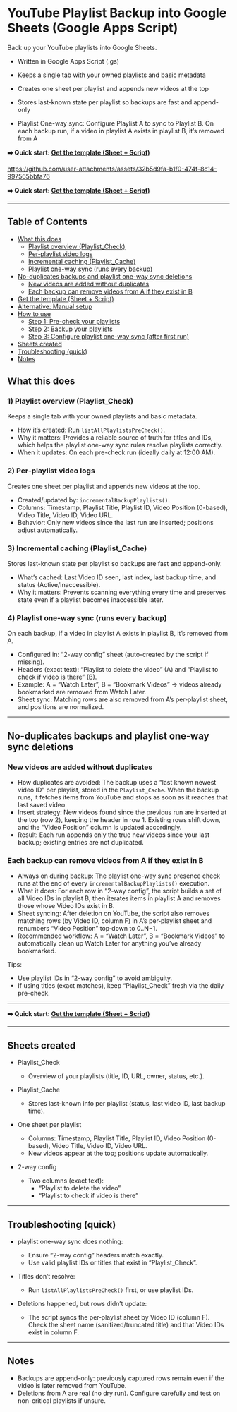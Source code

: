 # YouTube Playlist Backup into Google Sheets (Google Apps Script)

Back up your YouTube playlists into Google Sheets.

- Written in Google Apps Script (.gs)

- Keeps a single tab with your owned playlists and basic metadata

- Creates one sheet per playlist and appends new videos at the top

- Stores last-known state per playlist so backups are fast and append-only

- Playlist One-way sync: Configure Playlist A to sync to Playlist B. On each backup run, if a video in playlist A exists in playlist B, it’s removed from A

**➡️ Quick start: [Get the template (Sheet + Script)](#get-the-template-sheet--script)**

https://github.com/user-attachments/assets/32b5d9fa-b1f0-474f-8c14-997565bbfa76

**➡️ Quick start: [Get the template (Sheet + Script)](#get-the-template-sheet--script)**

---

## Table of Contents

- [What this does](#what-this-does)
  - [Playlist overview (Playlist_Check)](#1-playlist-overview-playlist_check)
  - [Per‑playlist video logs](#2-perplaylist-video-logs)
  - [Incremental caching (Playlist_Cache)](#3-incremental-caching-playlist_cache)
  - [Playlist one-way sync (runs every backup)](#4-playlist-one-way-sync-runs-every-backup)
- [No-duplicates backups and playlist one-way sync deletions](#no-duplicates-backups-and-playlist-one-way-sync-deletions)
  - [New videos are added without duplicates](#new-videos-are-added-without-duplicates)
  - [Each backup can remove videos from A if they exist in B](#each-backup-can-remove-videos-from-a-if-they-exist-in-b)
- [Get the template (Sheet + Script)](#get-the-template-sheet--script)
- [Alternative: Manual setup](#alternative-manual-setup)
- [How to use](#how-to-use)
  - [Step 1: Pre-check your playlists](#step-1-pre-check-your-playlists)
  - [Step 2: Backup your playlists](#step-2-backup-your-playlists)
  - [Step 3: Configure playlist one-way sync (after first run)](#step-3-configure-playlist-one-way-sync-after-first-run)
- [Sheets created](#sheets-created)
- [Troubleshooting (quick)](#troubleshooting-quick)
- [Notes](#notes)

## What this does

### 1) Playlist overview (Playlist_Check)

Keeps a single tab with your owned playlists and basic metadata.

- How it’s created: Run `listAllPlaylistsPreCheck()`.
- Why it matters: Provides a reliable source of truth for titles and IDs, which helps the playlist one-way sync rules resolve playlists correctly.
- When it updates: On each pre-check run (ideally daily at 12:00 AM).

### 2) Per‑playlist video logs

Creates one sheet per playlist and appends new videos at the top.

- Created/updated by: `incrementalBackupPlaylists()`.
- Columns: Timestamp, Playlist Title, Playlist ID, Video Position (0-based), Video Title, Video ID, Video URL.
- Behavior: Only new videos since the last run are inserted; positions adjust automatically.

### 3) Incremental caching (Playlist_Cache)

Stores last-known state per playlist so backups are fast and append-only.

- What’s cached: Last Video ID seen, last index, last backup time, and status (Active/Inaccessible).
- Why it matters: Prevents scanning everything every time and preserves state even if a playlist becomes inaccessible later.

### 4) Playlist one-way sync (runs every backup)

On each backup, if a video in playlist A exists in playlist B, it’s removed from A.

- Configured in: “2-way config” sheet (auto-created by the script if missing).
- Headers (exact text): “Playlist to delete the video” (A) and “Playlist to check if video is there” (B).
- Example: A = “Watch Later”, B = “Bookmark Videos” → videos already bookmarked are removed from Watch Later.
- Sheet sync: Matching rows are also removed from A’s per‑playlist sheet, and positions are normalized.

---

## No-duplicates backups and playlist one-way sync deletions

### New videos are added without duplicates

- How duplicates are avoided: The backup uses a “last known newest video ID” per playlist, stored in the `Playlist_Cache`. When the backup runs, it fetches items from YouTube and stops as soon as it reaches that last saved video.
- Insert strategy: New videos found since the previous run are inserted at the top (row 2), keeping the header in row 1. Existing rows shift down, and the “Video Position” column is updated accordingly.
- Result: Each run appends only the true new videos since your last backup; existing entries are not duplicated.

### Each backup can remove videos from A if they exist in B

- Always on during backup: The playlist one-way sync presence check runs at the end of every `incrementalBackupPlaylists()` execution.
- What it does: For each row in “2-way config”, the script builds a set of all Video IDs in playlist B, then iterates items in playlist A and removes those whose Video IDs exist in B.
- Sheet syncing: After deletion on YouTube, the script also removes matching rows (by Video ID, column F) in A’s per‑playlist sheet and renumbers “Video Position” top‑down to 0..N−1.
- Recommended workflow: A = “Watch Later”, B = “Bookmark Videos” to automatically clean up Watch Later for anything you’ve already bookmarked.

Tips:

- Use playlist IDs in “2-way config” to avoid ambiguity.
- If using titles (exact matches), keep “Playlist_Check” fresh via the daily pre-check.

---

**➡️ Quick start: [Get the template (Sheet + Script)](#get-the-template-sheet--script)**

---

## Sheets created

- Playlist_Check

  - Overview of your playlists (title, ID, URL, owner, status, etc.).

- Playlist_Cache

  - Stores last-known info per playlist (status, last video ID, last backup time).

- One sheet per playlist

  - Columns: Timestamp, Playlist Title, Playlist ID, Video Position (0-based), Video Title, Video ID, Video URL.
  - New videos appear at the top; positions update automatically.

- 2-way config
  - Two columns (exact text):
    - “Playlist to delete the video”
    - “Playlist to check if video is there”

---

## Troubleshooting (quick)

- playlist one-way sync does nothing:

  - Ensure “2-way config” headers match exactly.
  - Use valid playlist IDs or titles that exist in “Playlist_Check”.

- Titles don’t resolve:

  - Run `listAllPlaylistsPreCheck()` first, or use playlist IDs.

- Deletions happened, but rows didn’t update:
  - The script syncs the per‑playlist sheet by Video ID (column F). Check the sheet name (sanitized/truncated title) and that Video IDs exist in column F.

---

## Notes

- Backups are append-only: previously captured rows remain even if the video is later removed from YouTube.
- Deletions from A are real (no dry run). Configure carefully and test on non-critical playlists if unsure.
